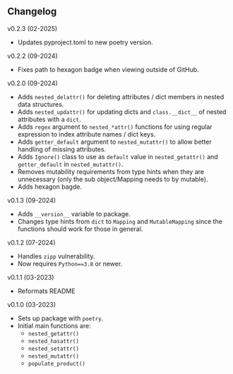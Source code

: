Changelog
--------

v0.2.3 (02-2025)

 - Updates pyproject.toml to new poetry version.

v0.2.2 (09-2024)

 - Fixes path to hexagon badge when viewing outside of GitHub.

v0.2.0 (09-2024)

 - Adds `nested_delattr()` for deleting attributes / dict members
   in nested data structures.
 - Adds `nested_updattr()` for updating dicts and `class.__dict__` of 
   nested attributes with a `dict`.
 - Adds `regex` argument to `nested_*attr()` functions for using 
   regular expression to index attribute names / dict keys.
 - Adds `getter_default` argument to `nested_mutattr()` to allow 
   better handling of missing attributes.
 - Adds `Ignore()` class to use as `default` value in `nested_getattr()`
   and `getter_default` in `nested_mutattr()`.
 - Removes mutability requirements from type hints when they are
   unnecessary (only the sub object/Mapping needs to by mutable).
 - Adds hexagon bagde.

v0.1.3 (09-2024)

 - Adds `__version__` variable to package.
 - Changes type hints from `dict` to `Mapping` and `MutableMapping` 
   since the functions should work for those in general. 

v0.1.2 (07-2024)
 - Handles `zipp` vulnerability.
 - Now requires `Python==3.8` or newer.

v0.1.1 (03-2023)
 - Reformats README

v0.1.0 (03-2023)
 - Sets up package with `poetry`.
 - Initial main functions are: 
    - `nested_getattr()`
    - `nested_hasattr()`
    - `nested_setattr()`
    - `nested_mutattr()`
    - `populate_product()`